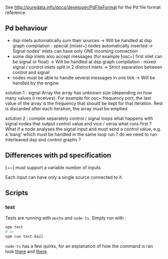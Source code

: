 See http://puredata.info/docs/developer/PdFileFormat for the Pd file format reference.


Pd behaviour
---------------

- dsp inlets automatically sum their sources
    -> Will be handled at dsp graph compilation : special [mixer~] nodes automatically inserted
    -> Signal nodes' inlets can have only ONE incoming connection
- some dsp inlets also accept messages (for example [osc~] first inlet can be signal or float)
    -> Will be handled at dsp graph compilation : mixed signal / control inlets split in 2 distinct inlets
    -> Strict separation between control and signal
- nodes must be able to handle several messages in one tick
    -> Will be handled by the engine


solution 1 : signal Array<number>
    the array has unknown size (depending on how many values it receives). For example for osc~ frequency port, the last value 
        of the array is the frequency that should be kept for that iteration. Rest is discarded
    after each iteration, the array must be emptied

solution 2 : compile separately control / signal loops
    what happens with signal nodes that output control value and vice / versa
    what runs first ? What if a node analyses the signal input and must send a control value, e.g. a 'bang' which must be handled in the same loop run ?
    do we need to run interleaved dsp and control graphs ?



Differences with pd specification
------------------------------------

[+~] must support a variable number of inputs

Each input can have only a single source connected to it. 


Scripts
---------



### test

Tests are running with `mocha` and `node-ts`. Simply run with :

```bash
npm test
# or
npm run test-bail
```

`node-ts` has a few quirks, for an explanation of how the command is ran look [there](https://github.com/TypeStrong/ts-node#mocha) and [there](https://github.com/TypeStrong/ts-node#help-my-types-are-missing).